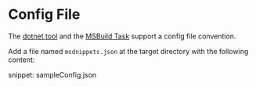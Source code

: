 # Config File

The [dotnet tool](/MarkdownSnippets#installation) and the [MSBuild Task](msbuild.md) support a config file convention.

Add a file named `msdnippets.json` at the target directory with the following content:

snippet: sampleConfig.json